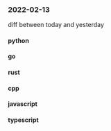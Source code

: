 ### 2022-02-13
diff between today and yesterday

#### python

#### go

#### rust

#### cpp

#### javascript

#### typescript
